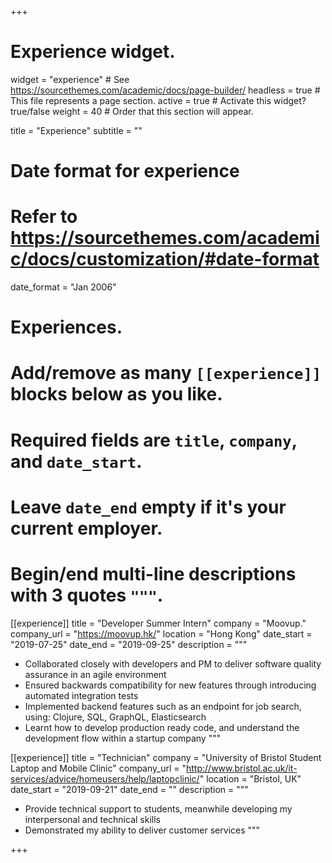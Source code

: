 +++
# Experience widget.
widget = "experience"  # See https://sourcethemes.com/academic/docs/page-builder/
headless = true  # This file represents a page section.
active = true  # Activate this widget? true/false
weight = 40  # Order that this section will appear.

title = "Experience"
subtitle = ""

# Date format for experience
#   Refer to https://sourcethemes.com/academic/docs/customization/#date-format
date_format = "Jan 2006"

# Experiences.
#   Add/remove as many `[[experience]]` blocks below as you like.
#   Required fields are `title`, `company`, and `date_start`.
#   Leave `date_end` empty if it's your current employer.
#   Begin/end multi-line descriptions with 3 quotes `"""`.
[[experience]]
  title = "Developer Summer Intern"
  company = "Moovup."
  company_url = "https://moovup.hk/"
  location = "Hong Kong"
  date_start = "2019-07-25"
  date_end = "2019-09-25"
  description = """
  * Collaborated closely with developers and PM to deliver software quality assurance in an agile environment
  * Ensured backwards compatibility for new features through introducing automated integration tests
  * Implemented backend features such as an endpoint for job search, using: Clojure, SQL, GraphQL, Elasticsearch
  * Learnt how to develop production ready code, and understand the development flow within a startup company
  """

[[experience]]
  title = "Technician"
  company = "University of Bristol Student Laptop and Mobile Clinic"
  company_url = "http://www.bristol.ac.uk/it-services/advice/homeusers/help/laptopclinic/"
  location = "Bristol, UK"
  date_start = "2019-09-21"
  date_end = ""
  description = """
  * Provide technical support to students, meanwhile developing my interpersonal and technical skills
  * Demonstrated my ability to deliver customer services
  """
<!-- [[experience]]
  title = "Web developer"
  company = "Local jewelry shop"
  location = "Hong Kong"
  date_start = "2018-08-01"
  date_end = "2018-09-01"
  description = """
  * Successfully promoted online appearance through optimizing SEO and targeted audience with analytical tools
  """ -->
+++
